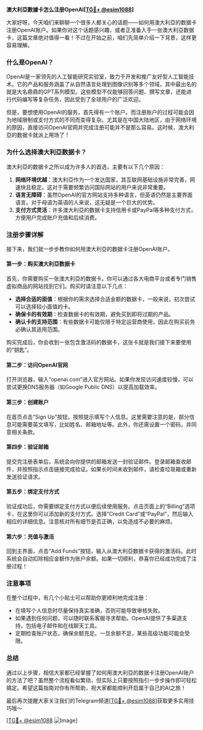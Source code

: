 **澳大利亞數據卡怎么注册OpenAI[[TG💪+ @esim1088](https://t.me/s/esim1088)]**

大家好呀，今天咱们来聊聊一个很多人都关心的话题——如何用澳大利亞的数据卡注册OpenAI账户。如果你对这个话题感兴趣，或者正准备入手一张澳大利亞数据卡，这篇文章绝对值得一看！不过在开始之前，咱们先简单介绍一下背景，这样更容易理解。

### 什么是OpenAI？

OpenAI是一家领先的人工智能研究实验室，致力于开发和推广友好型人工智能技术。它的产品和服务涵盖了从自然语言处理到图像识别等多个领域，其中最出名的就是大名鼎鼎的GPT系列模型。这些模型不仅能够回答问题、撰写文章，还能进行代码编写等复杂任务，因此受到了全球用户的广泛欢迎。

但是，要想使用OpenAI的服务，首先得有一个账户。而注册账户的过程可能会因为地域限制或支付方式的不同而变得复杂。尤其是在中国大陆地区，由于网络环境的原因，直接访问OpenAI官网并完成注册可能并不是那么容易。这时候，澳大利亞的数据卡就派上用场了！

### 为什么选择澳大利亞数据卡？

澳大利亞的数据卡之所以成为许多人的首选，主要有以下几个原因：

1. **网络环境优越**：澳大利亞作为一个发达国家，其互联网基础设施非常完善，网速快且稳定。这对于需要频繁访问国际网站的用户来说非常重要。
2. **语言无障碍**：虽然OpenAI的官方网站支持多种语言，但英语仍然是主要界面语言。对于母语为英语的人来说，这无疑是一个巨大的优势。
3. **支付方式灵活**：许多澳大利亞的数据卡支持信用卡或PayPal等多种支付方式，方便用户完成账户充值和后续消费。

### 注册步骤详解

接下来，我们就一步步教你如何用澳大利亞的数据卡注册OpenAI账户。

#### 第一步：购买澳大利亞数据卡

首先，你需要购买一张澳大利亞的数据卡。你可以通过各大电商平台或者专门销售虚拟商品的网站找到它们。购买时请注意以下几点：

- **选择合适的面值**：根据你的需求选择合适金额的数据卡，一般来说，初次尝试可以选择较小面值的卡。
- **确保卡的有效期**：检查数据卡的有效期，避免买到即将过期的产品。
- **确认卡的支持范围**：有些数据卡可能仅限于特定运营商使用，因此在购买前务必确认其适用范围。

购买完成后，你会收到一张包含激活码的数据卡，这张卡就是我们接下来要使用的“钥匙”。

#### 第二步：访问OpenAI官网

打开浏览器，输入“openai.com”进入官方网站。如果你发现访问速度较慢，可以尝试更换DNS服务器（如Google Public DNS）以提高加载效率。

#### 第三步：创建账户

在首页点击“Sign Up”按钮，按照提示填写个人信息。这里需要注意的是，部分信息可能需要英文填写，比如姓名、邮箱地址等。此外，你还需设置一个密码，并同意相关条款。

#### 第四步：验证邮箱

提交完注册表单后，系统会向你提供的邮箱发送一封验证邮件。登录邮箱查收邮件，并按照指示点击链接完成验证。如果长时间未收到邮件，请检查垃圾箱或重新发送验证请求。

#### 第五步：绑定支付方式

验证成功后，你需要绑定支付方式以便后续使用服务。点击页面上的“Billing”选项卡，在这里你可以添加新的支付方式。选择“Credit Card”或“PayPal”，然后输入相应的详细信息。注意核对所有细节是否正确，以免造成不必要的麻烦。

#### 第六步：充值与激活

回到主界面，点击“Add Funds”按钮，输入从澳大利亞数据卡获得的激活码。此时系统会自动扣除相应金额作为账户余额。如果一切顺利，恭喜你已经成功完成了注册过程！

### 注意事项

在整个过程中，有几个小贴士可以帮助你更顺利地完成注册：

- 在填写个人信息时尽量保持真实准确，否则可能导致审核失败。
- 如果遇到任何问题，可以随时联系客服寻求帮助。OpenAI提供了多渠道支持，包括电子邮件和在线聊天工具。
- 定期检查账户状态，确保余额充足。一旦余额不足，某些高级功能可能会受限。

### 总结

通过以上步骤，相信大家都已经掌握了如何用澳大利亞的数据卡注册OpenAI账户的方法了吧？虽然整个流程看似繁琐，但实际上只要按照指引一步步操作即可轻松搞定。希望这篇指南对你有所帮助，祝大家都能顺利开启属于自己的AI之旅！

最后再次提醒大家关注我们的Telegram频道[[TG💪+ @esim1088](https://t.me/s/esim1088)]获取更多实用技巧哦～

[[TG💪+ @esim1088](https://t.me/s/esim1088) ![Image](https://i.postimg.cc/4NQfJmqS/Snipaste-2025-05-13-00-14-12.png)]